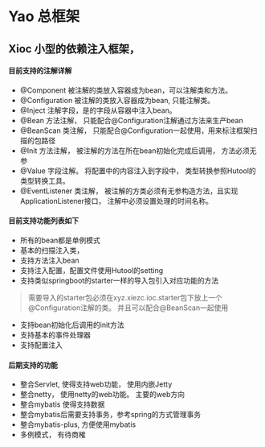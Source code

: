 # Yao 总框架


## Xioc 小型的依赖注入框架， 
#### 目前支持的注解详解
* @Component 被注解的类放入容器成为bean，可以注解类和方法。 
* @Configuration 被注解的类放入容器成为bean, 只能注解类。
* @Inject 注解字段，是的字段从容器中注入bean。 
* @Bean 方法注解， 只能配合@Configuration注解通过方法来生产bean
* @BeanScan 类注解， 只能配合@Configuration一起使用，用来标注框架扫描的包路径
* @Init 方法注解，  被注解的方法在所在bean初始化完成后调用， 方法必须无参 
* @Value 字段注解。  将配置中的内容注入到字段中， 类型转换参照Hutool的类型转换工具。 
* @EventListener 类注解， 被注解的方类必须有无参构造方法，且实现ApplicationListener接口， 注解中必须设置处理的时间名称。


#### 目前支持功能列表如下
* 所有的bean都是单例模式
* 基本的扫描注入类，  
* 支持方法注入bean
* 支持注入配置，配置文件使用Hutool的setting
* 支持类似springboot的starter一样的导入包引入对应功能的方法
> 需要导入的starter包必须在xyz.xiezc.ioc.starter包下放上一个@Configuration注解的类。 并且可以配合@BeanScan一起使用
* 支持bean初始化后调用的init方法
* 支持基本的事件处理器
* 支持配置注入


#### 后期支持的功能
* 整合Servlet, 使得支持web功能，  使用内嵌Jetty
* 整合netty， 使用netty的web功能。 主要的web方向
* 整合mybatis 使得支持数据
* 整合mybatis后需要支持事务，参考spring的方式管理事务
* 整合mybatis-plus, 方便使用mybatis
* 多例模式， 有待商榷

